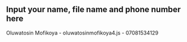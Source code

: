 ## Input your name, file name and phone number here

Oluwatosin Mofikoya - oluwatosinmofikoya4.js - 07081534129
